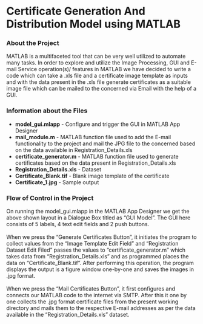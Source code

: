 # Certificate Generation And Distribution Model using MATLAB

### About the Project
MATLAB is a multifaceted tool that can be very well utilized to automate many tasks. In order to explore and utilize the Image Processing, GUI and E-mail Service operation(s)/ features in MATLAB we have decided to write a code which can take a .xls file and a certificate image template as inputs and with the data present in the .xls file generate certificates as a suitable image file which can be mailed to the concerned via Email with the help of a GUI.

### Information about the Files
<ul>
<li><B>model_gui.mlapp</B> - Configure and trigger the GUI in MATLAB App Designer</li>
<li><B>mail_module.m</B> - MATLAB function file used to add the E-mail functionality to the project and mail the JPG file to the concerned based on the data available in Registration_Details.xls</li>
<li><B>certificate_generator.m</B> - MATLAB function file used to generate certificates based on the data present in Registration_Details.xls</li>
<li><B>Registration_Details.xls</B> - Dataset</li>
<li><B>Certificate_Blank.tif</B> - Blank image template of the certificate</li>
<li><B>Certificate_1.jpg</B> - Sample output</li>
</ul>

### Flow of Control in the Project
On running the model_gui.mlapp in the MATLAB App Designer we get the above shown layout in a Dialogue Box titled as “GUI Model”. The GUI here consists of 5 labels, 4 text edit fields and 2 push buttons.<br><br>
When we press the “Generate Certificates Button”, it initiates the program to collect values from the “Image Template Edit Field” and “Registration Dataset Edit Filed” passes the values to “certificate_generator.m” which takes data from “Registration_Details.xls” and as programmed places the data on “Certificate_Blank.tif”. After performing this operation, the program displays the output is a figure window one-by-one and saves the images in .jpg format.<br><br>
When we press the “Mail Certificates Button”, it first configures and connects our MATLAB code to the internet via SMTP. After this it one by one collects the .jpg format certificate files from the present working directory and mails them to the respective E-mail addresses as per the data available in the “Registration_Details.xls” dataset.
